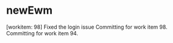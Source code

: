 # newEwm
[workitem: 98] Fixed the login issue
Committing for work item 98.
Committing for work item 94.
